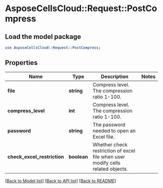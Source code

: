# AsposeCellsCloud::Request::PostCompress 

## Load the model package
```perl
use AsposeCellsCloud::Request::PostCompress;
```

## Properties
Name | Type | Description | Notes
------------ | ------------- | ------------- | -------------
**file** | **string** | Compress level. The compression ratio 1-100. |
**compress_level** | **int** | Compress level. The compression ratio 1-100. |
**password** | **string** | The password needed to open an Excel file. |
**check_excel_restriction** | **boolean** | Whether check restriction of excel file when user modify cells related objects. |  

[[Back to Model list]](../README.md#documentation-for-requests) [[Back to API list]](../README.md#documentation-for-api-endpoints) [[Back to README]](../README.md)

